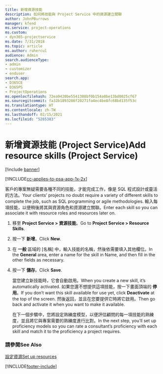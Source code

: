 ```yaml
---
title: 新增資源技能
description: 如何將技能與 Project Service 中的資源建立關聯
author: JohnPBurrows
manager: kfend
ms.service: project-operations
ms.custom:
- dyn365-projectservice
ms.date: 7/31/2018
ms.topic: article
ms.author: ruhercul
audience: Admin
search.audienceType:
- admin
- customizer
- enduser
search.app:
- D365CE
- D365PS
- ProjectOperations
ms.openlocfilehash: 72ea9420be5541388bf0b154a0be13bd0025cf67
ms.sourcegitcommit: fa32b1893286f20271fa4ec4be8fc68bd135f53c
ms.translationtype: HT
ms.contentlocale: zh-TW
ms.lasthandoff: 02/15/2021
ms.locfileid: "5285383"
---
```

# <a name="add-resource-skills-project-service"></a><span data-ttu-id="57b23-103">新增資源技能 (Project Service)</span><span class="sxs-lookup"><span data-stu-id="57b23-103">Add resource skills (Project Service)</span></span>

[!include [banner](../includes/psa-now-project-operations.md)]

[!INCLUDE[cc-applies-to-psa-app-1x-2x](../includes/cc-applies-to-psa-app-1x-2x.md)]

<span data-ttu-id="57b23-104">客戶的專案無疑需要各種不同的技能，才能完成工作，像是 SQL 程式設計或靈活的方法。</span><span class="sxs-lookup"><span data-stu-id="57b23-104">Your clients’ projects no doubt require a variety of different skills to complete the job, such as SQL programming or agile methodologies.</span></span> <span data-ttu-id="57b23-105">輸入每項技能，以便稍後將其與資源角色和資源建立關聯。</span><span class="sxs-lookup"><span data-stu-id="57b23-105">Enter each skill so you can associate it with resource roles and resources later on.</span></span>  
  
1. <span data-ttu-id="57b23-106">移至 **Project Service > 資源技能**。</span><span class="sxs-lookup"><span data-stu-id="57b23-106">Go to **Project Service > Resource Skills**.</span></span>  
  
2. <span data-ttu-id="57b23-107">按一下 **新增**。</span><span class="sxs-lookup"><span data-stu-id="57b23-107">Click **New**.</span></span>  
  
3. <span data-ttu-id="57b23-108">在 **一般** 區域的 [名稱] 中，輸入技能的名稱，然後依需要填入其他欄位。</span><span class="sxs-lookup"><span data-stu-id="57b23-108">In the **General** area, enter a name for the skill in Name, and then fill in the other fields as necessary.</span></span>  
  
4. <span data-ttu-id="57b23-109">按一下 **儲存**。</span><span class="sxs-lookup"><span data-stu-id="57b23-109">Click **Save**.</span></span>  
  
   <span data-ttu-id="57b23-110">當您建立新技能時，它會自動啟用。</span><span class="sxs-lookup"><span data-stu-id="57b23-110">When you create a new skill, it’s automatically activated.</span></span> <span data-ttu-id="57b23-111">如果您還不想提供這項技能，按一下畫面頂端的 **停用**。</span><span class="sxs-lookup"><span data-stu-id="57b23-111">If you don’t want this skill available for use yet, click **Deactivate** at the top of the screen.</span></span> <span data-ttu-id="57b23-112">然後返回，並且在您要提供它時將它啟用。</span><span class="sxs-lookup"><span data-stu-id="57b23-112">Then go back and activate it when you want to make it available.</span></span>  
  
   <span data-ttu-id="57b23-113">在下一個步驟中，您將設定熟練度模型，以便評估顧問的每一項技能的熟練度，並且將它與專案需要的熟練度進行比對。</span><span class="sxs-lookup"><span data-stu-id="57b23-113">In the next step, you’ll set up proficiency models so you can rate a consultant’s proficiency with each skill and match it to the proficiency a project requires.</span></span>  
  
### <a name="see-also"></a><span data-ttu-id="57b23-114">請參閱</span><span class="sxs-lookup"><span data-stu-id="57b23-114">See Also</span></span>  
 [<span data-ttu-id="57b23-115">設定資源</span><span class="sxs-lookup"><span data-stu-id="57b23-115">Set up resources</span></span>](../psa/set-up-resources.md)


[!INCLUDE[footer-include](../includes/footer-banner.md)]